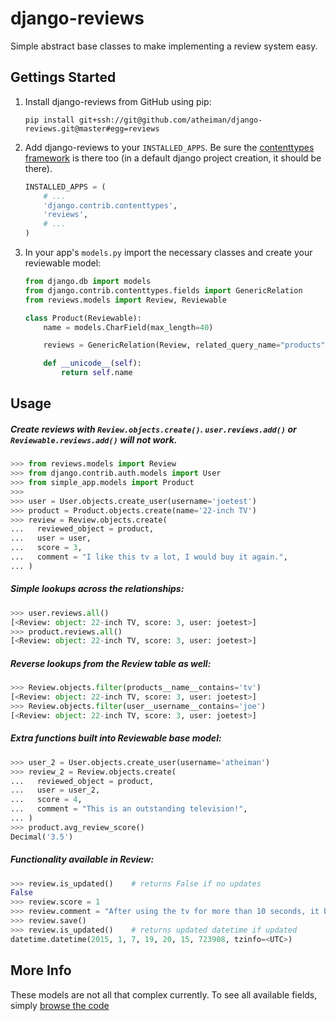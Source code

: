 # django-reviews

Simple abstract base classes to make implementing a review system easy.



## Gettings Started

1.  Install django-reviews from GitHub using pip:

    `pip install git+ssh://git@github.com/atheiman/django-reviews.git@master#egg=reviews`

1.  Add django-reviews to your `INSTALLED_APPS`. Be sure the [contenttypes framework](https://docs.djangoproject.com/en/1.7/ref/contrib/contenttypes/#django.contrib.contenttypes.generic.GenericForeignKey) is there too (in a default django project creation, it should be there).

    ```python
    INSTALLED_APPS = (
        # ...
        'django.contrib.contenttypes',
        'reviews',
        # ...
    )
    ```

1.  In your app's `models.py` import the necessary classes and create your reviewable model:

    ```python
    from django.db import models
    from django.contrib.contenttypes.fields import GenericRelation
    from reviews.models import Review, Reviewable

    class Product(Reviewable):
        name = models.CharField(max_length=40)

        reviews = GenericRelation(Review, related_query_name="products")

        def __unicode__(self):
            return self.name
    ```



## Usage

##### Create reviews with `Review.objects.create()`. `user.reviews.add()` or `Reviewable.reviews.add()` will not work.

```python
>>> from reviews.models import Review
>>> from django.contrib.auth.models import User
>>> from simple_app.models import Product
>>>
>>> user = User.objects.create_user(username='joetest')
>>> product = Product.objects.create(name='22-inch TV')
>>> review = Review.objects.create(
...   reviewed_object = product,
...   user = user,
...   score = 3,
...   comment = "I like this tv a lot, I would buy it again.",
... )
```

##### Simple lookups across the relationships:

```python
>>> user.reviews.all()
[<Review: object: 22-inch TV, score: 3, user: joetest>]
>>> product.reviews.all()
[<Review: object: 22-inch TV, score: 3, user: joetest>]
```

##### Reverse lookups from the Review table as well:

```python
>>> Review.objects.filter(products__name__contains='tv')
[<Review: object: 22-inch TV, score: 3, user: joetest>]
>>> Review.objects.filter(user__username__contains='joe')
[<Review: object: 22-inch TV, score: 3, user: joetest>]
```

##### Extra functions built into Reviewable base model:

```python
>>> user_2 = User.objects.create_user(username='atheiman')
>>> review_2 = Review.objects.create(
...   reviewed_object = product,
...   user = user_2,
...   score = 4,
...   comment = "This is an outstanding television!",
... )
>>> product.avg_review_score()
Decimal('3.5')
```

##### Functionality available in Review:

```python
>>> review.is_updated()    # returns False if no updates
False
>>> review.score = 1
>>> review.comment = "After using the tv for more than 10 seconds, it broke."
>>> review.save()
>>> review.is_updated()    # returns updated datetime if updated
datetime.datetime(2015, 1, 7, 19, 20, 15, 723908, tzinfo=<UTC>)
```



## More Info

These models are not all that complex currently. To see all available fields, simply [browse the code](https://github.com/atheiman/django-reviews/blob/master/reviews/models.py)
